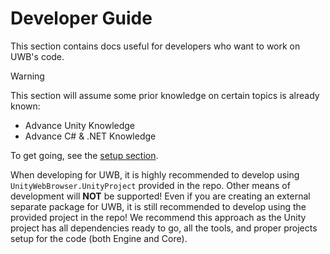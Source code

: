 # Developer Guide

This section contains docs useful for developers who want to work on UWB's code.

> [!WARNING]
> This section will assume some prior knowledge on certain topics is already known:
>   - Advance Unity Knowledge
>   - Advance C# & .NET Knowledge

To get going, see the [setup section](setup.md).

When developing for UWB, it is highly recommended to develop using `UnityWebBrowser.UnityProject` provided in the repo. Other means of development will **NOT** be supported! Even if you are creating an external separate package for UWB, it is still recommended to develop using the provided project in the repo! We recommend this approach as the Unity project has all dependencies ready to go, all the tools, and proper projects setup for the code (both Engine and Core).
